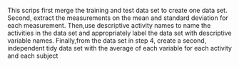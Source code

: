 This scrips first merge the training and test data set to create one data set. Second, extract the measurements on the mean and standard deviation for each measurement. Then,use descriptive activity names to name the activities in the data set and appropriately label the data set with descriptive variable names. Finally,from the data set in step 4, create a second, independent tidy data set with the average of each variable for each activity and each subject
